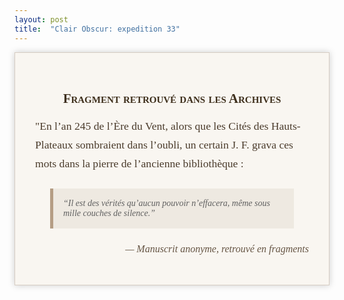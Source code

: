 ```yaml
---
layout: post
title:  "Clair Obscur: expedition 33"
---
```


<div style="font-family: 'Georgia', serif; background-color: #f9f6f1; padding: 2rem; border: 1px solid #d6ccc2; max-width: 700px; margin: auto; box-shadow: 0 0 10px #ccc;">
  <h2 style="text-align: center; font-variant: small-caps; color: #3e2f1c;">Fragment retrouvé dans les Archives</h2>
  <p style="font-size: 1.1rem; line-height: 1.7; color: #4a3b2b;">
    "En l’an 245 de l’Ère du Vent, alors que les Cités des Hauts-Plateaux sombraient dans l’oubli, un certain J. F. grava ces mots dans la pierre de l’ancienne bibliothèque :
  </p>
  <blockquote style="margin: 1.5rem; padding: 1rem; background-color: #eee9e1; border-left: 5px solid #b59d84;">
    <em>“Il est des vérités qu’aucun pouvoir n’effacera, même sous mille couches de silence.”</em>
  </blockquote>
  <p style="font-size: 1rem; font-style: italic; text-align: right; color: #665544;">— Manuscrit anonyme, retrouvé en fragments</p>
</div>

